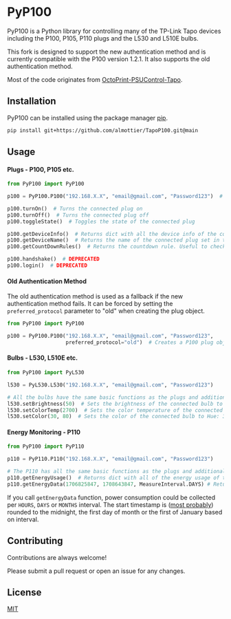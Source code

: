 # PyP100

PyP100 is a Python library for controlling many of the TP-Link Tapo devices including the P100, P105, P110 plugs and the
L530 and L510E bulbs.

This fork is designed to support the new authentication method and is currently compatible with the P100
version 1.2.1. It also supports the old authentication method.

Most of the code originates from [OctoPrint-PSUControl-Tapo](https://github.com/dswd/OctoPrint-PSUControl-Tapo).

## Installation

PyP100 can be installed using the package manager [pip](https://pip.pypa.io/en/stable/).

```bash
pip install git+https://github.com/almottier/TapoP100.git@main
```

## Usage

#### Plugs - P100, P105 etc.

```python
from PyP100 import PyP100

p100 = PyP100.P100("192.168.X.X", "email@gmail.com", "Password123")  # Creates a P100 plug object

p100.turnOn()  # Turns the connected plug on
p100.turnOff()  # Turns the connected plug off
p100.toggleState()  # Toggles the state of the connected plug

p100.getDeviceInfo()  # Returns dict with all the device info of the connected plug
p100.getDeviceName()  # Returns the name of the connected plug set in the app
p100.getCountDownRules()  # Returns the countdown rule. Useful to check if you need to update them

p100.handshake()  # DEPRECATED
p100.login()  # DEPRECATED
```

#### Old Authentication Method

The old authentication method is used as a fallback if the new authentication method fails. It can be forced by setting
the `preferred_protocol` parameter to "old" when creating the plug object.

```python
from PyP100 import PyP100

p100 = PyP100.P100("192.168.X.X", "email@gmail.com", "Password123",
                   preferred_protocol="old")  # Creates a P100 plug object using the old authentication method only
```

#### Bulbs - L530, L510E etc.

```python
from PyP100 import PyL530

l530 = PyL530.L530("192.168.X.X", "email@gmail.com", "Password123")

# All the bulbs have the same basic functions as the plugs and additionally allow for the following functions.
l530.setBrightness(50)  # Sets the brightness of the connected bulb to 50% brightness
l530.setColorTemp(2700)  # Sets the color temperature of the connected bulb to 2700 Kelvin (Warm White)
l530.setColor(30, 80)  # Sets the color of the connected bulb to Hue: 30°, Saturation: 80% (Orange)
```

#### Energy Monitoring - P110

```python
from PyP100 import PyP110

p110 = PyP110.P110("192.168.X.X", "email@gmail.com", "Password123")

# The P110 has all the same basic functions as the plugs and additionally allow for energy monitoring.
p110.getEnergyUsage()  # Returns dict with all of the energy usage of the connected plug
p110.getEnergyData(1706825847, 1708643847, MeasureInterval.DAYS) # Returns power consumption per day since 1st Feb 24
```

If you call `getEnergyData` function, power consumption could be collected per `HOURS`, `DAYS` or `MONTHS` interval. The start timestamp is ([most probably](https://github.com/fishbigger/TapoP100/pull/87#issuecomment-1565334341)) rounded to the midnight, the first day of month or the first of January based on interval.

## Contributing

Contributions are always welcome!

Please submit a pull request or open an issue for any changes.

## License

[MIT](https://choosealicense.com/licenses/mit/)
